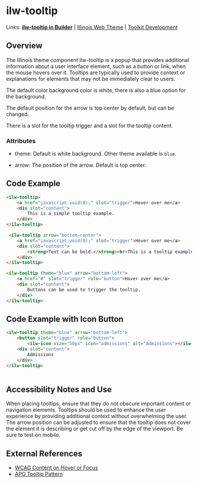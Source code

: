 # ilw-tooltip

Links: **[ilw-tooltip in Builder](https://builder3.toolkit.illinois.edu/component/ilw-tooltip/index.html)** | 
[Illinois Web Theme](https://webtheme.illinois.edu/) | 
[Toolkit Development](https://github.com/web-illinois/toolkit-management)

## Overview

The Illinois theme component ilw-tooltip is a popup that provides additional information about a user interface element, such as a button or link, when the mouse hovers over it.
Tooltips are typically used to provide context or explanations for elements that may not be immediately clear to users.

The default color background color is white, there is also a blue option for the background.

The default position for the arrow is top center by default, but can be changed.

There is a slot for the tooltip trigger and a slot for the tooltip content.

### Attributes
* theme: Default is white background. Other theme available is ```blue```.

* arrow: The position of the arrow. Default is top center.

## Code Example

```html
<ilw-tooltip>
    <a href="javascript:void(0);" slot="trigger">Hover over me</a>
    <div slot="content">
        This is a simple tooltip example.
    </div>
</ilw-tooltip>

 <ilw-tooltip arrow="bottom-center">
    <a href="javascript:void(0);" slot="trigger">Hover over me</a>
    <div slot="content">
        <strong>Text can be bold.</strong><br>This is a tooltip example.
    </div>
</ilw-tooltip>

<ilw-tooltip theme="blue" arrow="bottom-left">
    <a href="#" slot="trigger" role="button">Hover over me</a>
    <div slot="content">
        Buttons can be used to trigger the tooltip.
    </div>
</ilw-tooltip>
```
## Code Example with Icon Button

```html
<ilw-tooltip theme="blue" arrow="bottom-left">
    <button slot="trigger" role="button">
        <ilw-icon size="50px" icon="admissions" alt="Admissions"></ilw-icon></button>
    <div slot="content">
        Admissions
    </div>
</ilw-tooltip>
    
```
## Accessibility Notes and Use

When placing tooltips, ensure that they do not obscure important content or navigation elements. Tooltips should be used to enhance the user experience by providing additional context without overwhelming the user.
The arrow position can be adjusted to ensure that the tooltip does not cover the element it is describing or get cut off by the edge of the viewport. Be sure to test on mobile.

## External References
- [WCAG Content on Hover or Focus](https://www.w3.org/WAI/WCAG22/Understanding/content-on-hover-or-focus.html)
- [APG Tooltip Pattern](https://www.w3.org/WAI/ARIA/apg/patterns/tooltip/)
